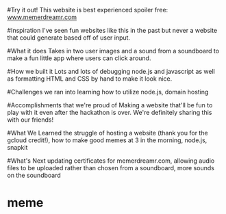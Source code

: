 #Try it out!
This website is best experienced spoiler free: www.memerdreamr.com

#Inspiration
I've seen fun websites like this in the past but never a website that could generate based off of user input. 

#What it does
Takes in two user images and a sound from a soundboard to make a fun little app where users can click around.

#How we built it
Lots and lots of debugging node.js and javascript as well as formatting HTML and CSS by hand to make it look nice.

#Challenges we ran into
learning how to utilize node.js, domain hosting

#Accomplishments that we're proud of
Making a website that'll be fun to play with it even after the hackathon is over. We're definitely sharing this with our friends!

#What We Learned
the struggle of hosting a website (thank you for the gcloud credit!), how to make good memes at 3 in the morning, node.js, snapkit

#What's Next
updating certificates for memerdreamr.com, allowing audio files to be uploaded rather than chosen from a soundboard, more sounds on the soundboard

# meme
